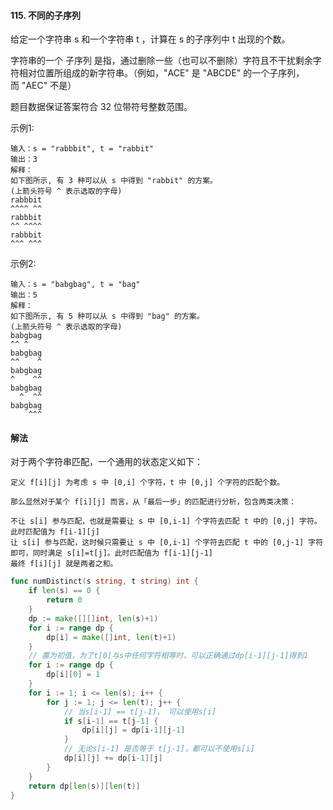 #### 115. 不同的子序列

给定一个字符串 s 和一个字符串 t ，计算在 s 的子序列中 t 出现的个数。

字符串的一个 子序列 是指，通过删除一些（也可以不删除）字符且不干扰剩余字符相对位置所组成的新字符串。（例如，"ACE" 是 "ABCDE" 的一个子序列，而 "AEC" 不是）

题目数据保证答案符合 32 位带符号整数范围。


示例1:
```
输入：s = "rabbbit", t = "rabbit"
输出：3
解释：
如下图所示, 有 3 种可以从 s 中得到 "rabbit" 的方案。
(上箭头符号 ^ 表示选取的字母)
rabbbit
^^^^ ^^
rabbbit
^^ ^^^^
rabbbit
^^^ ^^^
```
示例2:
```
输入：s = "babgbag", t = "bag"
输出：5
解释：
如下图所示, 有 5 种可以从 s 中得到 "bag" 的方案。 
(上箭头符号 ^ 表示选取的字母)
babgbag
^^ ^
babgbag
^^    ^
babgbag
^    ^^
babgbag
  ^  ^^
babgbag
    ^^^
```

#### 解法
对于两个字符串匹配，一个通用的状态定义如下：
```
定义 f[i][j] 为考虑 s 中 [0,i] 个字符，t 中 [0,j] 个字符的匹配个数。

那么显然对于某个 f[i][j] 而言，从「最后一步」的匹配进行分析，包含两类决策：

不让 s[i] 参与匹配，也就是需要让 s 中 [0,i-1] 个字符去匹配 t 中的 [0,j] 字符。此时匹配值为 f[i-1][j]
让 s[i] 参与匹配，这时候只需要让 s 中 [0,i-1] 个字符去匹配 t 中的 [0,j-1] 字符即可，同时满足 s[i]=t[j]。此时匹配值为 f[i-1][j-1]
最终 f[i][j] 就是两者之和。
```

```go
func numDistinct(s string, t string) int {
	if len(s) == 0 {
		return 0
	}
	dp := make([][]int, len(s)+1)
	for i := range dp {
		dp[i] = make([]int, len(t)+1)
	}
	// 置为初值，为了t[0]与s中任何字符相等时，可以正确通过dp[i-1][j-1]得到1
	for i := range dp {
		dp[i][0] = 1
	}
	for i := 1; i <= len(s); i++ {
		for j := 1; j <= len(t); j++ {
			// 当s[i-1] == t[j-1]， 可以使用s[i]
			if s[i-1] == t[j-1] {
				dp[i][j] = dp[i-1][j-1]
			}
			// 无论s[i-1] 是否等于 t[j-1]，都可以不使用s[i]
			dp[i][j] += dp[i-1][j]
		}
	}
	return dp[len(s)][len(t)]
}
```
